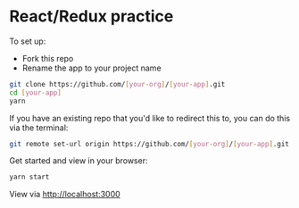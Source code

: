 # React/Redux practice

To set up:
* Fork this repo
* Rename the app to your project name

```sh
git clone https://github.com/[your-org]/[your-app].git
cd [your-app]
yarn
```

If you have an existing repo that you'd like to redirect this to, you can do this via the terminal:

```sh
git remote set-url origin https://github.com/[your-org]/[your-app].git
```

Get started and view in your browser:
```sh
yarn start
```
View via [http://localhost:3000](http://localhost:3000)